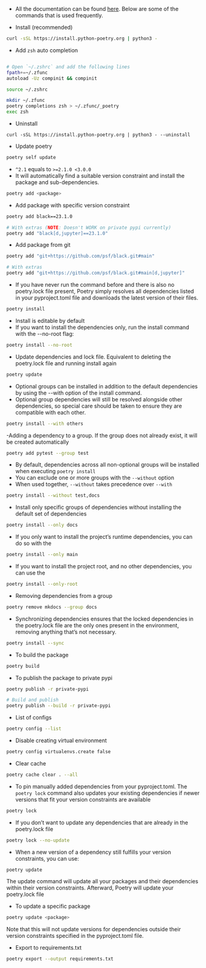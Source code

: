 - All the documentation can be found [here](https://python-poetry.org/docs/). Below are some of the commands that is  used frequently.

- Install (recommended)

```bash
curl -sSL https://install.python-poetry.org | python3 -
```

- Add `zsh` auto completion

```bash

# Open `~/.zshrc` and add the following lines
fpath+=~/.zfunc
autoload -Uz compinit && compinit

source ~/.zshrc

mkdir ~/.zfunc
poetry completions zsh > ~/.zfunc/_poetry
exec zsh
```

- Uninstall
```
curl -sSL https://install.python-poetry.org | python3 - --uninstall
```

-   Update poetry

```bash
poetry self update
```

-   `^2.1` equals to `>=2.1.0 <3.0.0`
-   It will automatically find a suitable version constraint and install the package and sub-dependencies.

```bash
poetry add <package>
```

-   Add package with specific version constraint

```bash
poetry add black==23.1.0

# With extras (NOTE: Doesn't WORK on private pypi currently)
poetry add "black[d,jupyter]==23.1.0"
```

-   Add package from git

```bash
poetry add "git+https://github.com/psf/black.git#main"

# With extras
poetry add "git+https://github.com/psf/black.git#main[d,jupyter]"
```

-   If you have never run the command before and there is also no poetry.lock file present, Poetry simply resolves all dependencies listed in your pyproject.toml file and downloads the latest version of their files.

```bash
poetry install
```

-   Install is editable by default
-   If you want to install the dependencies only, run the install command with the --no-root flag:

```bash
poetry install --no-root
```

-   Update dependencies and lock file. Equivalent to deleting the poetry.lock file and running install again

```bash
poetry update
```

-   Optional groups can be installed in addition to the default dependencies by using the --with option of the install command.
-   Optional group dependencies will still be resolved alongside other dependencies, so special care should be taken to ensure they are compatible with each other.

```bash
poetry install --with others
```

-Adding a dependency to a group. If the group does not already exist, it will be created automatically

```bash
poetry add pytest --group test
```

-   By default, dependencies across all non-optional groups will be installed when executing `poetry install`
-   You can exclude one or more groups with the `--without` option
-   When used together, `--without` takes precedence over `--with`

```bash
poetry install --without test,docs
```

-   Install only specific groups of dependencies without installing the default set of dependencies

```bash
poetry install --only docs
```

-   If you only want to install the project’s runtime dependencies, you can do so with the

```bash
poetry install --only main
```

-   If you want to install the project root, and no other dependencies, you can use the

```bash
poetry install --only-root
```

-   Removing dependencies from a group

```bash
poetry remove mkdocs --group docs
```

-   Synchronizing dependencies ensures that the locked dependencies in the poetry.lock file are the only ones present in the environment, removing anything that’s not necessary.

```bash
poetry install --sync
```

-   To build the package

```bash
poetry build
```

-   To publish the package to private pypi

```bash
poetry publish -r private-pypi

# Build and publish
poetry publish --build -r private-pypi
```

-   List of configs

```bash
poetry config --list
```

-   Disable creating virtual environment

```bash
poetry config virtualenvs.create false
```

-   Clear cache

```bash
poetry cache clear . --all
```

-   To pin manually added dependencies from your pyproject.toml. The `poetry lock` command also updates your existing dependencies if newer versions that fit your version constraints are available

```bash
poetry lock
```

-   If you don’t want to update any dependencies that are already in the poetry.lock file

```bash
poetry lock --no-update
```

-   When a new version of a dependency still fulfills your version constraints, you can use:

```bash
poetry update
```

The update command will update all your packages and their dependencies within their version constraints. Afterward, Poetry will update your poetry.lock file

-  To update a specific package

```bash
poetry update <package>
```
Note that this will not update versions for dependencies outside their version constraints specified in the pyproject.toml file.

-   Export to requirements.txt

```bash
poetry export --output requirements.txt
```
